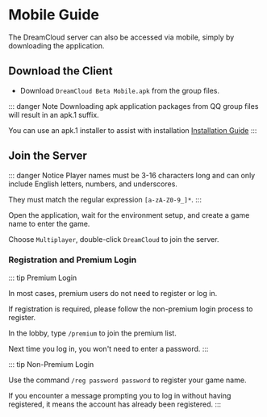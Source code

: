 # Mobile Guide

The DreamCloud server can also be accessed via mobile, simply by downloading the application.

## Download the Client

- Download `DreamCloud Beta Mobile.apk` from the group files.

::: danger Note
Downloading apk application packages from QQ group files will result in an apk.1 suffix.

You can use an apk.1 installer to assist with installation [Installation Guide](https://www.bilibili.com/read/cv7610204/)
:::

## Join the Server

::: danger Notice
Player names must be 3-16 characters long and can only include English letters, numbers, and underscores.

They must match the regular expression `[a-zA-Z0-9_]*`.
:::

Open the application, wait for the environment setup, and create a game name to enter the game.

Choose `Multiplayer`, double-click `DreamCloud` to join the server.

### Registration and Premium Login

::: tip Premium Login

In most cases, premium users do not need to register or log in.

If registration is required, please follow the non-premium login process to register.

In the lobby, type `/premium` to join the premium list.

Next time you log in, you won't need to enter a password.
:::

::: tip Non-Premium Login

Use the command `/reg password password` to register your game name.

If you encounter a message prompting you to log in without having registered, it means the account has already been registered.
:::
